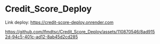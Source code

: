 # Credit_Score_Deploy

Link deploy: https://credit-score-deploy.onrender.com

https://github.com/lfmdtsc/Credit_Score_Deploy/assets/110870546/8ad9152d-94c5-401c-ad12-8ab45d2cd285

